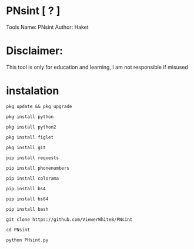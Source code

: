 # PNsint [ ? ]
Tools Name: PNsint
Author: Haket

# Disclaimer:
This tool is only for education and learning, I am not responsible if misused 

# instalation 

```
pkg update && pkg upgrade
```
```
pkg install python 
```
```
pkg install python2 
```
```
pkg install figlet
```
```
pkg install git
```
```
pip install requests 
```
```
pip install phonenumbers 
```
```
pip install colorama 
```
```
pip install bs4 
```
```
pip install bs64  
```
```
pip install bash 
```
```
git clone https://github.com/ViewerWhite8/PNsint
```
```
cd PNsint
```
```
python PHsint.py
```
